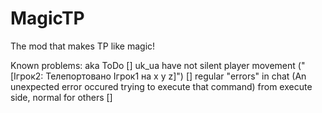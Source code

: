 # MagicTP
The mod that makes TP like magic!

Known problems: aka ToDo
[] uk_ua have not silent player movement ("[Ігрок2: Телепортовано Ігрок1 на x y z]")
[] regular "errors" in chat (An unexpected error occured trying to execute that command) from execute side, normal for others
[] 
